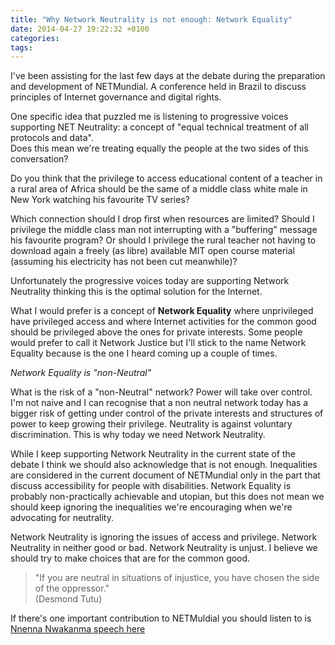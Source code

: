 ```yaml
---
title: "Why Network Neutrality is not enough: Network Equality"
date: 2014-04-27 19:22:32 +0100
categories:
tags:
---
```


I've been assisting for the last few days at the debate during the preparation and development of NETMundial. A conference held in Brazil to discuss principles of Internet governance and digital rights.

One specific idea that puzzled me is listening to progressive voices supporting NET Neutrality: a concept of "equal technical treatment of all protocols and data".  
Does this mean we're treating equally the people at the two sides of this conversation?
<!--more-->

Do you think that the privilege to access educational content of a teacher in a rural area of Africa should be the same of a middle class white male in New York watching his favourite TV series?

Which connection should I drop first when resources are limited? Should I privilege the middle class man not interrupting with a "buffering" message his favourite program? Or should I privilege the rural teacher not having to download again a freely (as libre) available MIT open course material (assuming his electricity has not been cut meanwhile)?

Unfortunately the progressive voices today are supporting Network Neutrality thinking this is the optimal solution for the Internet.

What I would prefer is a concept of **Network Equality** where unprivileged have privileged access and where Internet activities for the common good should be privileged above the ones for private interests. Some people would prefer to call it Network Justice but I'll stick to the name Network Equality because is the one I heard coming up a couple of times.

_Network Equality is "non-Neutral"_

What is the risk of a "non-Neutral" network? Power will take over control. I'm not naive and I can recognise that a non neutral network today has a bigger risk of getting under control of the private interests and structures of power to keep growing their privilege. Neutrality is against voluntary discrimination. This is why today we need Network Neutrality.

While I keep supporting Network Neutrality in the current state of the debate I think we should also acknowledge that is not enough. Inequalities are considered in the current document of NETMundial only in the part that discuss accessibility for people with disabilities. Network Equality is probably non-practically achievable and utopian, but this does not mean we should keep ignoring the inequalities we're encouraging when we're advocating for neutrality.

Network Neutrality is ignoring the issues of access and privilege. Network Neutrality in neither good or bad. Network Neutrality is unjust. I believe we should try to make choices that are for the common good.

> "If you are neutral in situations of injustice, you have chosen the side of the oppressor."  
>  (Desmond Tutu)

If there's one important contribution to NETMuldial you should listen to is [Nnenna Nwakanma speech here](https://www.youtube.com/watch?v=0KemK8YbHrI&t=2107)
